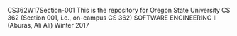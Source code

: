 CS362W17Section-001
This is the repository for Oregon State University CS 362 (Section 001, i.e., on-campus CS 362) SOFTWARE ENGINEERING II (Aburas, Ali Ali) Winter 2017

